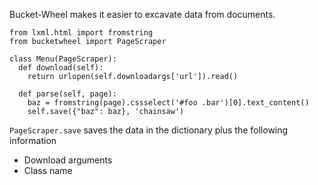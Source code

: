 Bucket-Wheel makes it easier to excavate data from documents.

    from lxml.html import fromstring
    from bucketwheel import PageScraper

    class Menu(PageScraper):
      def download(self):
        return urlopen(self.downloadargs['url']).read()

      def parse(self, page):
        baz = fromstring(page).cssselect('#foo .bar')[0].text_content()
        self.save({"baz": baz}, 'chainsaw')

`PageScraper.save` saves the data in the dictionary plus
the following information

* Download arguments
* Class name
